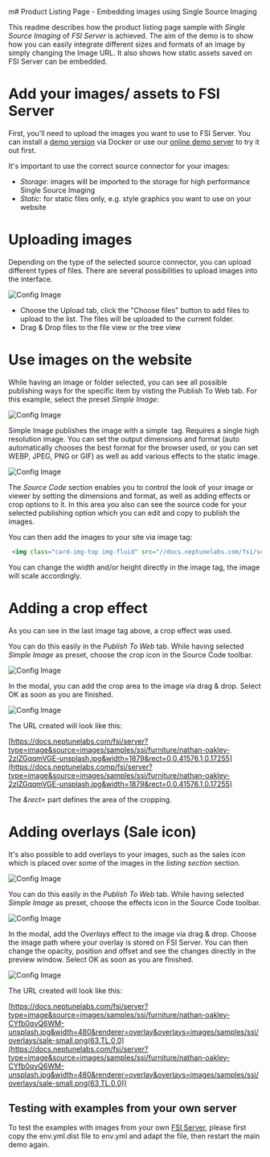 m# Product Listing Page - Embedding images using Single Source Imaging

This readme describes how the product listing page sample with *Single Source Imaging* of *FSI Server* is achieved.
The aim of the demo is to show how you can easily integrate different sizes and formats of an image by simply changing the Image URL.
It also shows how static assets saved on FSI Server can be embedded.

# Add your images/ assets to FSI Server

First, you'll need to upload the images you want to use to FSI Server.
You can install a [demo version](https://www.neptunelabs.com/get/) via Docker or use our [online demo server](https://demo.fsi-server.com/fsi/interface/) to try it out first.

It's important to use the correct source connector for your images:

- *Storage*: images will be imported to the storage for high performance Single Source Imaging
- *Static*: for static files only, e.g. style graphics you want to use on your website

# Uploading images

Depending on the type of the selected source connector, you can upload different types of files. There are several possibilities to upload images into the interface.

![Config Image](readme-plp.png)

- Choose the Upload tab, click the "Choose files" button to add files to upload to the list. The files will be uploaded to the current folder.
- Drag & Drop files to the file view or the tree view

# Use images on the website

While having an image or folder selected, you can see all possible publishing ways for the specific item by visting the Publish To Web tab.
For this example, select the preset *Simple Image*:

![Config Image](readme-plp-1.png)

Simple Image publishes the image with a simple <img> tag. Requires a single high resolution image. You can set the output dimensions and format (auto automatically chooses the best format for the browser used, or you can set WEBP, JPEG, PNG or GIF) as well as add various effects to the static image.

![Config Image](readme-plp-2.png)

The *Source Code* section enables you to control the look of your image or viewer by setting the dimensions and format, as well as adding effects or crop options to it.
In this area you also can see the source code for your selected publishing option which you can edit and copy to publish the images.

You can then add the images to your site via image tag:

```html
 <img class="card-img-top img-fluid" src="//docs.neptunelabs.com/fsi/server?type=image&source=images/samples/ssi/furniture/nathan-oakley-boFO5uIUKUU-unsplash.jpg&width=283" alt="" width="283">
```
You can change the width and/or height directly in the image tag, the image will scale accordingly.

# Adding a crop effect

As you can see in the last image tag above, a crop effect was used.

You can do this easily in the *Publish To Web* tab. While having selected *Simple Image* as preset,
choose the crop icon in the Source Code toolbar.

![Config Image](readme-plp-3.png)

In the modal, you can add the crop area to the image via drag & drop.
Select OK as soon as you are finished.

![Config Image](readme-plp-4.png)

The URL created will look like this:


[https://docs.neptunelabs.com/fsi/server?type=image&source=images/samples/ssi/furniture/nathan-oakley-2zlZGqqmVGE-unsplash.jpg&width=1879&rect=0,0.41576,1,0.17255](https://docs.neptunelabs.comp/fsi/server?type=image&source=images/samples/ssi/furniture/nathan-oakley-2zlZGqqmVGE-unsplash.jpg&width=1879&rect=0,0.41576,1,0.17255)

The *&rect=* part defines the area of the cropping.

# Adding overlays (Sale icon)

It's also possible to add overlays to your images, such as the sales icon which is placed
over some of the images in the *listing section* section.

![Config Image](readme-plp-5.png)

You can do this easily in the *Publish To Web* tab. While having selected *Simple Image* as preset,
choose the effects icon in the Source Code toolbar.

![Config Image](readme-plp-6.png)

In the modal, add the *Overlays* effect to the image via drag & drop.
Choose the image path where your overlay is stored on FSI Server. You can then change the opacity, position and offset and
see the changes directly in the preview window.
Select OK as soon as you are finished.

![Config Image](readme-plp-7.png)

The URL created will look like this:


[https://docs.neptunelabs.com/fsi/server?type=image&source=images/samples/ssi/furniture/nathan-oakley-CYfb0qyQ6WM-unsplash.jpg&width=480&renderer=overlay&overlays=images/samples/ssi/overlays/sale-small.png(63,TL,0,0](https://docs.neptunelabs.com/fsi/server?type=image&source=images/samples/ssi/furniture/nathan-oakley-CYfb0qyQ6WM-unsplash.jpg&width=480&renderer=overlay&overlays=images/samples/ssi/overlays/sale-small.png(63,TL,0,0))


## Testing with examples from  your own server

To test the examples with images from your own [FSI Server](https://www.neptunelabs.com/fsi-server/), please first copy the env.yml.dist file to env.yml and adapt the file, then restart the main demo again.
